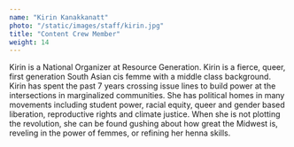 ```yaml
---
name: "Kirin Kanakkanatt"
photo: "/static/images/staff/kirin.jpg"
title: "Content Crew Member"
weight: 14
---
```

Kirin is a National Organizer at Resource Generation. Kirin is a fierce, queer, first generation South Asian cis femme with a middle class background. Kirin has spent the past 7 years crossing issue lines to build power at the intersections in marginalized communities. She has political homes in many movements including student power, racial equity, queer and gender based liberation, reproductive rights and climate justice. When she is not plotting the revolution, she can be found gushing about how great the Midwest is, reveling in the power of femmes, or refining her henna skills.